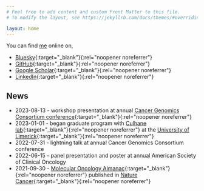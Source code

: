 ```yaml
---
# Feel free to add content and custom Front Matter to this file.
# To modify the layout, see https://jekyllrb.com/docs/themes/#overriding-theme-defaults

layout: home
---
```


You can find [me](/about) online on,
- [Bluesky](https://bsky.app/profile/brendanreardon.com){:target="_blank"}{:rel="noopener noreferrer"}
- [GitHub](https://github.com/brendanreardon){:target="_blank"}{:rel="noopener noreferrer"}
- [Google Scholar](https://scholar.google.com/citations?user=K_J6gxsAAAAJ&hl=en){:target="_blank"}{:rel="noopener noreferrer"}
- [LinkedIn](https://www.linkedin.com/in/brendan-reardon-ba3b7247){:target="_blank"}{:rel="noopener noreferrer"}

## News
- 2023-08-13 - workshop presentation at annual [Cancer Genomics Consortium conference](https://github.com/vanallenlab/2023-cgc){:target="_blank"}{:rel="noopener noreferrer"}
- 2023-01-01 - began graduate program with [Culhane lab](https://www.ul.ie/research/prof-aedin-culhane){:target="_blank"}{:rel="noopener noreferrer"} at the [University of Limerick](https://www.ul.ie/){:target="_blank"}{:rel="noopener noreferrer"}
- 2022-07-31 - lightning talk at annual Cancer Genomics Consortium conference
- 2022-06-15 - panel presentation and poster at annual American Society of Clinical Oncology
- 2021-09-30 - [Molecular Oncology Almanac](https://moalmanac.org){:target="_blank"}{:rel="noopener noreferrer"} published in [Nature Cancer](https://www.nature.com/articles/s43018-021-00243-3){:target="_blank"}{:rel="noopener noreferrer"}
